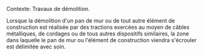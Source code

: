 Contexte: Travaux de démolition.

Lorsque la démolition d'un pan de mur ou de tout autre élément de construction est réalisée par des tractions exercées au moyen de câbles métalliques, de cordages ou de tous autres dispositifs similaires, la zone dans laquelle le pan de mur ou l'élément de construction viendra s'écrouler est délimitée avec soin.